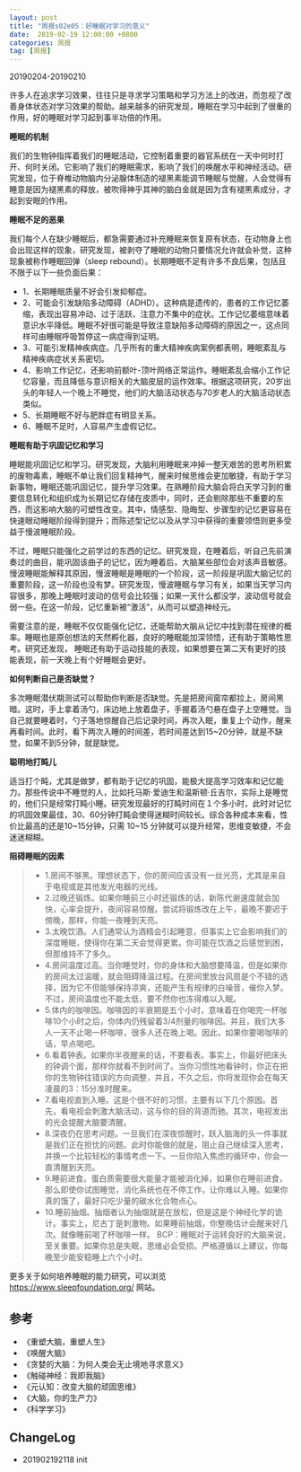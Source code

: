 ```yaml
---
layout: post
title: "周报s02e05：好睡眠对学习的意义"
date:  2019-02-19 12:00:00 +0800
categories: 周报
tag: [周报]
---   
```


20190204-20190210

许多人在追求学习效果，往往只是寻求学习策略和学习方法上的改进，而忽视了改善身体状态对学习效果的帮助。越来越多的研究发现，睡眠在学习中起到了很重的作用，好的睡眠对学习起到事半功倍的作用。

**睡眠的机制**

我们的生物钟指挥着我们的睡眠活动，它控制着重要的器官系统在一天中何时打开、何时关闭。它影响了我们的睡眠需求，影响了我们的唤醒水平和神经活动。研究发现，位于脊椎动物脑内分泌腺体制造的褪黑素能调节睡眠与觉醒，人会觉得有睡意是因为褪黑素的释放，被吹得神乎其神的脑白金就是因为含有褪黑素成分，才起到安眠的作用。

**睡眠不足的恶果**

我们每个人在缺少睡眠后，都急需要通过补充睡眠来恢复原有状态，在动物身上也会出现这样的现象，研究发现，被剥夺了睡眠的动物只要情况允许就会补觉，这种现象被称作睡眠回弹（sleep rebound）。长期睡眠不足有许多不良后果，包括且不限于以下一些负面后果：

- 1、长期睡眠质量不好会引发抑郁症。
- 2、可能会引发缺陷多动障碍（ADHD）。这种病是遗传的，患者的工作记忆萎缩，表现出容易冲动、过于活跃、注意力不集中的症状。工作记忆萎缩意味着意识水平降低。睡眠不好很可能是导致注意缺陷多动障碍的原因之一，这点同样可由睡眠呼吸暂停这一病症得到证明。
- 3、可能引发精神疾病症。几乎所有的重大精神疾病案例都表明，睡眠紊乱与精神疾病症状关系密切。
- 4、影响工作记忆，还影响前额叶-顶叶网络正常运作。睡眠紊乱会缩小工作记忆容量，而且降低与意识相关的大脑皮层的运作效率。根据这项研究，20岁出头的年轻人一个晚上不睡觉，他们的大脑活动状态与70岁老人的大脑活动状态类似。
- 5、长期睡眠不好与肥胖症有明显关系。
- 6、睡眠不足时，人容易产生虚假记忆。

**睡眠有助于巩固记忆和学习**

睡眠能巩固记忆和学习。研究发现，大脑利用睡眠来冲掉一整天艰苦的思考所积累的废物毒素，睡眠不单让我们回复精神气，醒来时候思维会更加敏捷，有助于学习新事物，睡眠还能巩固记忆，提升学习效果。在熟睡阶段大脑会将白天学习到的重要信息转化和组织成为长期记忆存储在皮质中，同时，还会剔除那些不重要的东西，而这影响大脑的可塑性改变。其中，情感型、隐晦型、步骤型的记忆更容易在快速眼动睡眠阶段得到提升；而陈述型记忆以及从学习中获得的重要领悟则更多受益于慢波睡眠阶段。

不过，睡眠只能强化之前学过的东西的记忆。研究发现，在睡着后，听自己先前演奏过的曲目，能巩固该曲子的记忆，因为睡着后，大脑某些部位会对该声音敏感。慢波睡眠能解释其原因，慢波睡眠是睡眠的一个阶段，这一阶段是巩固大脑记忆的重要阶段，这一阶段也没有梦。研究发现，慢波睡眠与学习有关，如果当天学习内容很多，那晚上睡眠时波动的信号会比较强；如果一天什么都没学，波动信号就会弱一些。在这一阶段，记忆重新被“激活”，从而可以塑造神经元。

需要注意的是，睡眠不仅仅能强化记忆，还能帮助大脑从记忆中找到潜在规律的概率。睡眠也是原创想法的天然孵化器，良好的睡眠能加深领悟，还有助于策略性思考。研究还发现， 睡眠还有助于运动技能的表现，如果想要在第二天有更好的技能表现，前一天晚上有个好睡眠会更好。

**如何判断自己是否缺觉？**

多次睡眠潜伏期测试可以帮助你判断是否缺觉。先是把房间窗帘都拉上，房间黑暗。这时，手上拿着汤勺，床边地上放着盘子，手握着汤勺悬在盘子上空睡觉。当自己就要睡着时，勺子落地惊醒自己后记录时间，再次入眠，重复上个动作，醒来再看时间。此时，看下两次入睡的时间差，若时间差达到15~20分钟，就是不缺觉，如果不到5分钟，就是缺觉。

**聪明地打盹儿**

适当打个盹，尤其是做梦，都有助于记忆的巩固，能极大提高学习效率和记忆能力。那些传说中不睡觉的人，比如托马斯·爱迪生和温斯顿·丘吉尔，实际上是睡觉的，他们只是经常打盹小睡。研究发现最好的打盹时间在１个多小时，此时对记忆的巩固效果最佳，30、60分钟打盹会使得迷糊时间较长。综合各种成本来看，性价比最高的还是10~15分钟，只需 10~15 分钟就可以提升经常，思维变敏捷，不会迷迷糊糊。

**阻碍睡眠的因素**

>- 1.房间不够黑。理想状态下，你的房间应该没有一丝光亮，尤其是来自于电视或是其他发光电器的光线。
>- 2.过晚还锻炼。如果你睡前三小时还锻炼的话，新陈代谢速度就会加快，心率会提升，夜间容易惊醒。尝试将锻炼改在上午，最晚不要迟于傍晚，那样，你能一夜睡到天亮。
>- 3.太晚饮酒。人们通常认为酒精会引起睡意，但事实上它会影响我们的深度睡眠，使得你在第二天会觉得更累。你可能在饮酒之后感觉到困，但那维持不了多久。
>- 4.房间温度过高。当你睡觉时，你的身体和大脑想要降温，但是如果你的房间太过温暖，就会阻碍降温过程。在房间里放台风扇是个不错的选择，因为它不但能够保持凉爽，还能产生有规律的白噪音，催你入梦。不过，房间温度也不能太低，要不然你也冻得难以入眠。
>- 5.体内的咖啡因。咖啡因的半衰期是五个小时，意味着在你喝完一杯咖啡10个小时之后，你体内仍残留着3/4剂量的咖啡因。并且，我们大多人一天不止喝一杯咖啡，很多人还在晚上喝。因此，如果你要喝咖啡的话，早点喝吧。
>- 6.看着钟表。如果你半夜醒来的话，不要看表。事实上，你最好把床头的钟调个面，那样你就看不到时间了。当你习惯性地看钟时，你正在把你的生物钟往错误的方向调整，并且，不久之后，你将发现你会在每天凌晨的3：15分准时醒来。
>- 7.看电视直到入睡。这是个很不好的习惯，主要有以下几个原因。首先，看电视会刺激大脑活动，这与你的目的背道而驰。其次，电视发出的光会提醒大脑要清醒。
>- 8.深夜仍在思考问题。一旦我们在深夜惊醒时，跃入脑海的头一件事就是我们正在担忧的问题。此时你能做的就是，阻止自己继续深入思考，并换一个比较轻松的事情考虑一下。一旦你陷入焦虑的循环中，你会一直清醒到天亮。
>- 9.睡前进食。蛋白质需要很大能量才能被消化掉，如果你在睡前进食，那么即使你试图睡觉，消化系统也在不停工作，让你难以入睡。如果你真的饿了，最好只吃少量的碳水化合物点心。
>- 10.睡前抽烟。抽烟者认为抽烟就是在放松，但是这是个神经化学的诡计。事实上，尼古丁是刺激物。如果睡前抽烟，你整晚估计会醒来好几次。就像睡前喝了杯咖啡一样。
>BCP：睡眠对于运转良好的大脑来说，至关重要。如果你总是失眠，思维必会受损。严格遵循以上建议，你每晚至少能安稳睡上六个小时。

更多关于如何培养睡眠的能力研究，可以浏览 https://www.sleepfoundation.org/ 网站。

## 参考

- 《重塑大脑，重塑人生》
- 《唤醒大脑》
- 《贪婪的大脑：为何人类会无止境地寻求意义》
- 《触碰神经：我即我脑》
- 《元认知：改变大脑的顽固思维》
- 《大脑，你的生产力》
- 《科学学习》

## ChangeLog
- 201902192118 init
